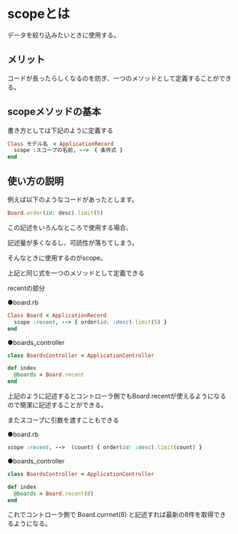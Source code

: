 # scopeとは

データを絞り込みたいときに使用する。

## メリット

コードが長ったらしくなるのを防ぎ、一つのメソッドとして定義することができる。

## scopeメソッドの基本

書き方としては下記のように定義する

```ruby
Class モデル名　< ApplicationRecord
  scope :スコープの名前, -->　{ 条件式 }
end
```

## 使い方の説明

例えば以下のようなコードがあったとします。

```ruby
Board.order(id: desc).limit(5)
```

この記述をいろんなところで使用する場合、

記述量が多くなるし、可読性が落ちてしまう。

そんなときに使用するのがscope。

上記と同じ式を一つのメソッドとして定義できる

recentの部分

●board.rb

```ruby
Class Board < ApplicationRecord
  scope :recent, --> { order(id: :desc).limit(5) }
end
```

●boards_controller

```ruby
class BoardsController < ApplicationController

def index
  @boards = Board.recent
end
```

上記のように記述するとコントローラ側でもBoard.recentが使えるようになるので簡潔に記述することができる。

またスコープに引数を渡すこともできる

●board.rb

```ruby
scope :recent, -->  (count) { order(id: :desc).limit(count) }
```

●boards_controller

```ruby
class BoardsController < ApplicationController

def index
  @boards = Board.recent(8)
end
```

これでコントローラ側で Board.currnet(8) と記述すれば最新の8件を取得できるようになる。